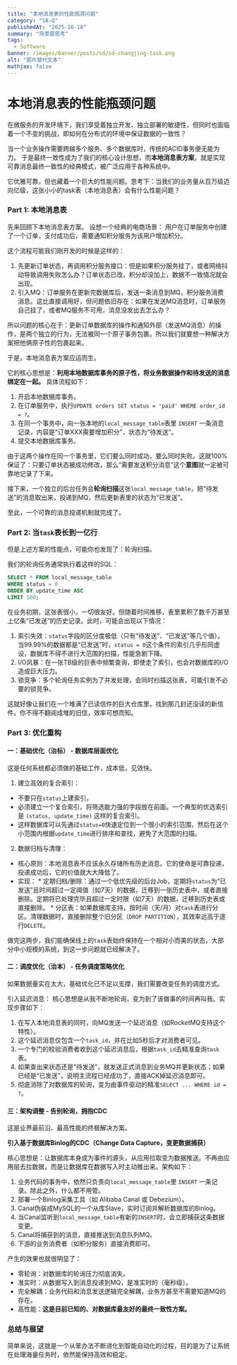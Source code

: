 ```yaml
---
title: "本地消息表的性能瓶颈问题"  
category: "SB-Q"  
publishedAt: "2025-10-18"  
summary: "场景题思考"  
tags:  
  - Software
banner: /images/banner/posts/sd/sd-changjing-task.png
alt: "图片替代文本"  
mathjax: false
---
```


# 本地消息表的性能瓶颈问题

在微服务的开发环境下，我们享受着独立开发、独立部署的敏捷性，但同时也面临着一个不变的挑战，即如何在分布式的环境中保证数据的一致性？ 

当一个业务操作需要跨越多个服务、多个数据库时，传统的ACID事务便无能为力。 于是最终一致性成为了我们的核心设计思想，而**本地消息表方案**，就是实现可靠消息最终一致性的经典模式，被广泛应用于各种系统中。

它优雅可靠，但也藏着一个巨大的性能问题。思考下：当我们的业务量从百万级迈向亿级，这张小小的task表（本地消息表）会有什么性能问题？


### Part 1: 本地消息表

先来回顾下本地消息表方案。 设想一个经典的电商场景： 用户在订单服务中创建了一个订单，支付成功后，需要通知积分服务为该用户增加积分。

这个流程可能我们刚开发的时候是这样的：

1.  先更新订单状态，再调用积分服务接口：但是如果积分服务挂了，或者网络抖动导致调用失败怎么办？订单状态已改，积分却没加上，数据不一致情况就会出现。
2.  引入MQ：订单服务在更新完数据库后，发送一条消息到MQ，积分服务消费消息。这比直接调用好，但问题依旧存在：如果在发送MQ消息时，订单服务自己挂了，或者MQ服务不可用，消息没发出去怎么办？

所以问题的核心在于：更新订单数据库的操作和通知外部（发送MQ消息）的操作，是两个独立的行为，无法被同一个原子事务包裹。所以我们就要想一种解决方案把他俩原子性的包裹起来。

于是，本地消息表方案应运而生。

它的核心思想是：**利用本地数据库事务的原子性，将业务数据操作和待发送的消息绑定在一起。** 具体流程如下：

1.  开启本地数据库事务。
2.  在订单服务中，执行`UPDATE orders SET status = 'paid' WHERE order_id = ?`。
3.  在同一个事务中，向一张本地的`local_message_table`表里 `INSERT` 一条消息记录，内容是“订单XXX需要增加积分”，状态为“待发送”。
4.  提交本地数据库事务。

由于这两个操作在同一个事务里，它们要么同时成功，要么同时失败。这就100%保证了：只要订单状态被成功修改，那么“需要发送积分消息”这个**意图**就一定被可靠地记录了下来。

接下来，一个独立的后台任务会**轮询扫描**这张`local_message_table`，把“待发送”的消息取出来，投递到MQ，然后更新表里的状态为“已发送”。

至此，一个可靠的消息投递机制就完成了。

### Part 2: 当`task`表长到一亿行

但是上述方案的性能点，可能你也发现了：轮询扫描。

我们的轮询任务通常执行着这样的SQL：
```sql
SELECT * FROM local_message_table 
WHERE status = 0 
ORDER BY update_time ASC 
LIMIT 100;
```
在业务初期，这张表很小，一切很友好。但随着时间推移，表里累积了数千万甚至上亿条“已发送”的历史记录。此时，可能会出现以下情况：

1.  索引失效：`status`字段的区分度极低（只有“待发送”、“已发送”等几个值）。当99.99%的数据都是“已发送”时，`status = 0`这个条件的索引几乎形同虚设，数据库不得不进行大范围的扫描，性能急剧下降。
2.  I/O风暴：在一张TB级的巨表中频繁查询，即使走了索引，也会对数据库的I/O造成巨大压力。
3.  锁竞争：多个轮询任务实例为了并发处理，会同时扫描这张表，可能引发不必要的锁竞争。

这就好像让我们在一个堆满了已读信件的巨大仓库里，找到那几封还没读的新信件。你不得不翻阅成堆的旧信，效率可想而知。

### Part 3: 优化重构

#### 一：基础优化（治标） - 数据库层面优化

这是任何系统都必须做的基础工作，成本低，见效快。

1.  建立高效的复合索引：
  *   不要只在`status`上建索引。
  *   必须建立一个复合索引，将筛选能力强的字段放在前面。一个典型的优选索引是 `(status, update_time)` 这样的复合索引。
  *  这样数据库可以先通过`status=0`快速定位到一个很小的索引范围，然后在这个小范围内根据`update_time`进行排序和查找，避免了大范围的扫描。

2.  数据归档与清理：
  *   核心原则：本地消息表不应该永久存储所有历史消息。它的使命是可靠投递，投递成功后，它的价值就大大降低了。
  *   实现：
    *   定期归档/删除：通过一个低优先级的后台Job，定期将`status`为“已发送”且时间超过一定阈值（如7天）的数据，迁移到一张历史表中，或者直接删除。定期将已处理完毕且超过一定时限（如7天）的数据，迁移到历史表或直接删除。
    *   分区表：如果数据库支持，按时间（天/月）对`task`表进行分区。清理数据时，直接删除整个旧分区（`DROP PARTITION`），其效率远高于逐行`DELETE`。

做完这两步，我们能确保线上的`task`表始终保持在一个相对小而美的状态，大部分中小规模的系统，到这一步问题就已经解决了。

#### 二：调度优化（治本） - 任务调度策略优化

如果数据量实在太大，基础优化已不足以支撑，我们需要改变任务的调度方式。

引入延迟消息： 核心思想是从我不断地轮询，变为到了该做事的时间再叫我。实现步骤如下：
  1.  在写入本地消息表的同时，向MQ发送一个延迟消息（如RocketMQ支持这个特性）。
  2.  这个延迟消息仅包含一个`task_id`，并在比如5秒后才对消费者可见。
  3.  一个专门的校验消费者收到这个延迟消息后，根据`task_id`去精准查询`task`表。
  4.  如果查出来状态还是“待发送”，就发送正式消息到业务MQ并更新状态；如果已经是“已发送”，说明主流程已经成功了，直接ACK掉延迟消息即可。
  5. 彻底消除了对数据库的轮询，变为由事件驱动的精准`SELECT ... WHERE id = ?`。


#### 三：架构调整 - 告别轮询，拥抱CDC

这是业界最前沿、最高性能的终极解决方案。

**引入基于数据库Binlog的CDC（Change Data Capture，变更数据捕获）**

核心思想是：让数据库本身成为事件的源头，从应用拉取变为数据推送。不再由应用层去拉数据，而是让数据库在数据写入时主动推出来。架构如下：
  1.  业务代码的事务中，依然只负责向`local_message_table`里 `INSERT` 一条记录。除此之外，什么都不用管。
  2.  部署一个Binlog采集工具（如 Alibaba Canal 或 Debezium）。
  3.  Canal伪装成MySQL的一个从库Slave，实时订阅并解析数据库的Binlog。
  4.  当Canal监听到`local_message_table`有新的`INSERT`时，会立即捕获这条数据变更。
  5.  Canal将捕获到的消息，直接推送到消息队列MQ。
  6.  下游的业务消费者（如积分服务）直接消费即可。

产生的效果也就很明显了：
  *   零轮询：对数据库的轮询压力彻底消失。
  *   准实时：从数据写入到消息投递到MQ，是准实时的（毫秒级）。
  *   完全解耦：业务代码和消息发送逻辑完全解耦，业务方甚至不需要知道MQ的存在。
  *   高性能：**这是目前已知的、对数据库最友好的最终一致性方案。**

### 总结与展望

简单来说，这就是一个从笨办法不断进化到智能自动化的过程，目的是为了让系统在处理海量任务时，依然能保持高效和稳定。

